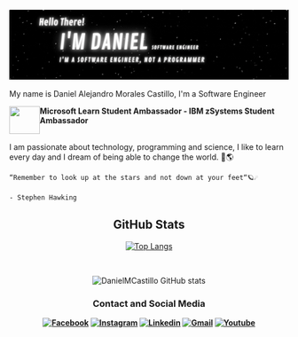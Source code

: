 

![GitHub Header](images/damc_se.gif)

<div>

My name is Daniel Alejandro Morales Castillo, I'm a Software Engineer

 <img src="https://media4.giphy.com/media/LrMBxuVKqDHCOJ79fP/giphy.gif?cid=ecf05e47wjry0t76ho0lwpqqrmgxjbigsfbv95j8um8hsvhw&rid=giphy.gif&ct=s" width=55px height=50px align="left"/>
<b>Microsoft Learn Student Ambassador - 
 IBM zSystems Student Ambassador </b>

<br>
<br>

<p> I am passionate about technology, programming and science, I like to learn every day and I dream of being able to change the world. 🚀🌎 </p>

```
“Remember to look up at the stars and not down at your feet“🪐☄

- Stephen Hawking
```

</div>

<div align="center">
<h2> GitHub Stats </h2>


[![Top Langs](https://github-readme-stats.vercel.app/api/top-langs/?username=DanielMCastillo&layout=compact)](https://github.com/DanielMCastillo)

<br>

![DanielMCastillo GitHub stats](https://github-readme-stats.vercel.app/api?username=DanielMCastillo&show_icons=true&theme=dark)
<br>
<div>

<h3><b>Contact and Social Media<b></h3>

[![Facebook](https://img.shields.io/badge/Facebook-1877F2?style=for-the-badge&logo=facebook&logoColor=white)](https://www.facebook.com/amcdanymx999/)
[![Instagram](https://img.shields.io/badge/Instagram-E4405F?style=for-the-badge&logo=instagram&logoColor=white)](https://www.instagram.com/amcdanymx.exe/?hl=es-la) 
[![Linkedin](https://img.shields.io/badge/LinkedIn-0077B5?style=for-the-badge&logo=linkedin&logoColor=white)](https://www.linkedin.com/in/danielmcastillo/)
[![Gmail](https://img.shields.io/badge/Gmail-D14836?style=for-the-badge&logo=Gmail&logoColor=white)](mailto:danielalejandromoralescastillo@gmail.com)
[![Youtube](https://img.shields.io/badge/YouTube-FF0000?style=for-the-badge&logo=youtube&logoColor=white)](https://www.youtube.com/channel/UCm8-X9JK8dR3QwCnQLEAAbw)
